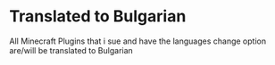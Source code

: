 # Translated to Bulgarian
All Minecraft Plugins that i sue and have the
languages change option are/will be translated to Bulgarian